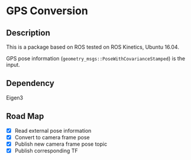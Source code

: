# GPS Conversion

## Description
This is a package based on ROS tested on ROS Kinetics, Ubuntu 16.04.

GPS pose information (`geometry_msgs::PoseWithCovarianceStamped`) is the input.

## Dependency

Eigen3


## Road Map
- [x] Read external pose information
- [x] Convert to camera frame pose
- [x] Publish new camera frame pose topic
- [x] Publish corresponding TF